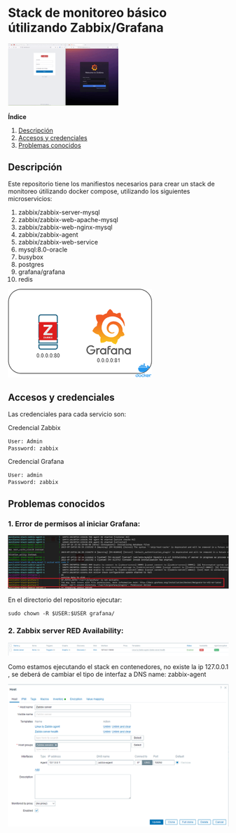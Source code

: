 # 

# Stack de monitoreo básico útilizando Zabbix/Grafana


<img src="./assets/images/intro.gif" width="50%">

**Índice**

1. [Descripción](#descrip)
2. [Accesos y credenciales](#acc)
3. [Problemas conocidos](#knowerr)
 

## Descripción<a name="descrip"></a>

Este repositorio tiene los manifiestos necesarios para crear un stack de monitoreo útilizando docker compose, utilizando los siguientes microservicios:

1. zabbix/zabbix-server-mysql
2. zabbix/zabbix-web-apache-mysql
3. zabbix/zabbix-web-nginx-mysql
4. zabbix/zabbix-agent
5. zabbix/zabbix-web-service
6. mysql:8.0-oracle
7. busybox
8. postgres
9. grafana/grafana
10. redis

![a!](./assets/images/1.png "logo") 

## Accesos y credenciales<a name="acc"></a>

Las credenciales para cada servicio son:

Credencial Zabbix
```
User: Admin
Password: zabbix
```

Credencial Grafana
```
User: admin
Password: zabbix
```

## Problemas conocidos<a name="knowerr"></a>

### 1. Error de permisos al iniciar Grafana:

![a!](./assets/images/1_err.png "logo") 

En el directorio del repositorio ejecutar:
```
sudo chown -R $USER:$USER grafana/
```

### 2. Zabbix server RED Availability:

![a!](./assets/images/2_err.png "logo") 

Como estamos ejecutando el stack en contenedores, no existe la ip 127.0.0.1 , se deberá de cambiar el tipo de interfaz a DNS name: zabbix-agent

![a!](./assets/images/2.png "logo") 